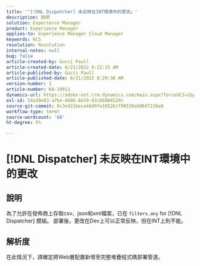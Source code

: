 ```yaml
---
title: '"[!DNL Dispatcher] 未反映在INT環境中的更改」'
description: 說明
solution: Experience Manager
product: Experience Manager
applies-to: Experience Manager Cloud Manager
keywords: KCS
resolution: Resolution
internal-notes: null
bug: false
article-created-by: Gucci Paull
article-created-date: 6/21/2022 8:22:15 AM
article-published-by: Gucci Paull
article-published-date: 6/21/2022 8:29:38 AM
version-number: 1
article-number: KA-19911
dynamics-url: https://adobe-ent.crm.dynamics.com/main.aspx?forceUCI=1&pagetype=entityrecord&etn=knowledgearticle&id=0a385a3e-3bf1-ec11-bb3d-6045bd015716
exl-id: 54a39e83-a7be-4686-8e59-93cb6904529c
source-git-commit: 0c3e421beca46d9fe1952b1f98538a50697216a0
workflow-type: tm+mt
source-wordcount: '68'
ht-degree: 5%

---
```


# [!DNL Dispatcher] 未反映在INT環境中的更改

## 說明

為了允許在發佈商上存取csv、json和xml檔案，已在 `filters.any` for [!DNL Dispatcher] 模組。 部署後，更改在Dev上可以正常反映，但在INT上則不能。

## 解析度

在此情況下，請確定將Web層配置新增至完整堆疊程式碼部署管道。

